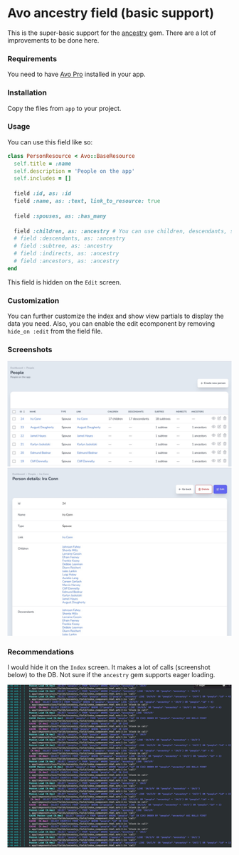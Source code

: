 # Avo ancestry field (basic support)

This is the super-basic support for the [ancestry](https://github.com/stefankroes/ancestry) gem. There are a lot of improvements to be done here.

### Requirements

You need to have [Avo Pro](https://avohq.io/purchase/pro) installed in your app.

### Installation

Copy the files from `app` to your project.

### Usage

You can use this field like so:

```ruby
class PersonResource < Avo::BaseResource
  self.title = :name
  self.description = 'People on the app'
  self.includes = []

  field :id, as: :id
  field :name, as: :text, link_to_resource: true

  field :spouses, as: :has_many

  field :children, as: :ancestry # You can use children, descendants, subtree, indirects and ancestors like below
  # field :descendants, as: :ancestry
  # field :subtree, as: :ancestry
  # field :indirects, as: :ancestry
  # field :ancestors, as: :ancestry
end
```

This field is hidden on the `Edit` screen.

### Customization

You can further customize the index and show view partials to display the data you need. Also, you can enable the edit ecomponent by removing `hide_on :edit` from the field file.

### Screenshots

![](index_view.jpg)
![](show_view.jpg)

### Recommendations

I would hide it on the `Index` screen. It makes a lot of calls (screenshot below) to the DB. Not sure if the `ancestry` gem supports eager loading.

![](queries.jpg)
